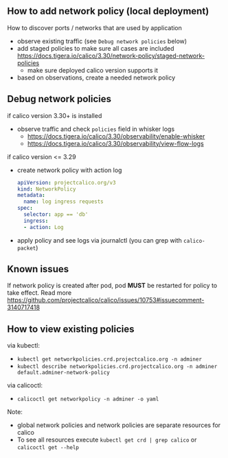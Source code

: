 ## How to add network policy (local deployment)

How to discover ports / networks that are used by application
* observe existing traffic (see `Debug network policies` below)
* add staged policies to make sure all cases are included https://docs.tigera.io/calico/3.30/network-policy/staged-network-policies
  - make sure deployed calico version supports it
* based on observations, create a needed network policy

## Debug network policies

if calico version 3.30+ is installed
* observe traffic and check `policies` field in whisker logs
  - https://docs.tigera.io/calico/3.30/observability/enable-whisker
  - https://docs.tigera.io/calico/3.30/observability/view-flow-logs

if calico version <= 3.29
* create network policy with action log
  ```yaml
  apiVersion: projectcalico.org/v3
  kind: NetworkPolicy
  metadata:
    name: log ingress requests
  spec:
    selector: app == 'db'
    ingress:
    - action: Log
  ```
* apply policy and see logs via journalctl (you can grep with `calico-packet`)

## Known issues

If network policy is created after pod, pod **MUST** be restarted for policy to take effect. Read more https://github.com/projectcalico/calico/issues/10753#issuecomment-3140717418

## How to view existing policies

via kubectl:
* `kubectl get networkpolicies.crd.projectcalico.org -n adminer`
* `kubectl describe networkpolicies.crd.projectcalico.org -n adminer default.adminer-network-policy`

via calicoctl:
* `calicoctl get networkpolicy -n adminer -o yaml`

Note:
* global network policies and network policies are separate resources for calico
* To see all resources execute `kubectl get crd | grep calico` or `calicoctl get --help`
